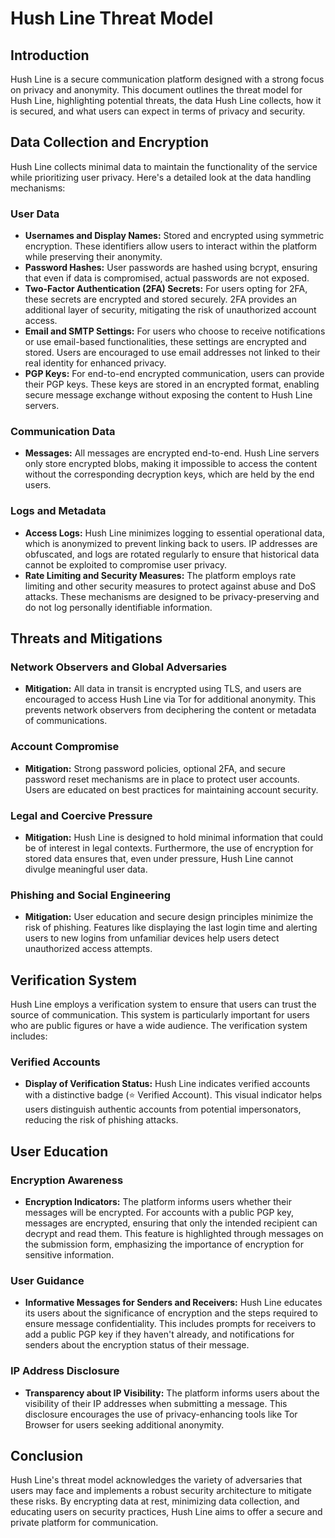 # Hush Line Threat Model

## Introduction

Hush Line is a secure communication platform designed with a strong focus on privacy and anonymity. This document outlines the threat model for Hush Line, highlighting potential threats, the data Hush Line collects, how it is secured, and what users can expect in terms of privacy and security.

## Data Collection and Encryption

Hush Line collects minimal data to maintain the functionality of the service while prioritizing user privacy. Here's a detailed look at the data handling mechanisms:

### User Data

- **Usernames and Display Names:** Stored and encrypted using symmetric encryption. These identifiers allow users to interact within the platform while preserving their anonymity.
- **Password Hashes:** User passwords are hashed using bcrypt, ensuring that even if data is compromised, actual passwords are not exposed.
- **Two-Factor Authentication (2FA) Secrets:** For users opting for 2FA, these secrets are encrypted and stored securely. 2FA provides an additional layer of security, mitigating the risk of unauthorized account access.
- **Email and SMTP Settings:** For users who choose to receive notifications or use email-based functionalities, these settings are encrypted and stored. Users are encouraged to use email addresses not linked to their real identity for enhanced privacy.
- **PGP Keys:** For end-to-end encrypted communication, users can provide their PGP keys. These keys are stored in an encrypted format, enabling secure message exchange without exposing the content to Hush Line servers.

### Communication Data

- **Messages:** All messages are encrypted end-to-end. Hush Line servers only store encrypted blobs, making it impossible to access the content without the corresponding decryption keys, which are held by the end users.

### Logs and Metadata

- **Access Logs:** Hush Line minimizes logging to essential operational data, which is anonymized to prevent linking back to users. IP addresses are obfuscated, and logs are rotated regularly to ensure that historical data cannot be exploited to compromise user privacy.
- **Rate Limiting and Security Measures:** The platform employs rate limiting and other security measures to protect against abuse and DoS attacks. These mechanisms are designed to be privacy-preserving and do not log personally identifiable information.

## Threats and Mitigations

### Network Observers and Global Adversaries

- **Mitigation:** All data in transit is encrypted using TLS, and users are encouraged to access Hush Line via Tor for additional anonymity. This prevents network observers from deciphering the content or metadata of communications.

### Account Compromise

- **Mitigation:** Strong password policies, optional 2FA, and secure password reset mechanisms are in place to protect user accounts. Users are educated on best practices for maintaining account security.

### Legal and Coercive Pressure

- **Mitigation:** Hush Line is designed to hold minimal information that could be of interest in legal contexts. Furthermore, the use of encryption for stored data ensures that, even under pressure, Hush Line cannot divulge meaningful user data.

### Phishing and Social Engineering

- **Mitigation:** User education and secure design principles minimize the risk of phishing. Features like displaying the last login time and alerting users to new logins from unfamiliar devices help users detect unauthorized access attempts.

## Verification System

Hush Line employs a verification system to ensure that users can trust the source of communication. This system is particularly important for users who are public figures or have a wide audience. The verification system includes:

### Verified Accounts

- **Display of Verification Status:** Hush Line indicates verified accounts with a distinctive badge (⭐️ Verified Account). This visual indicator helps users distinguish authentic accounts from potential impersonators, reducing the risk of phishing attacks.

## User Education

### Encryption Awareness

- **Encryption Indicators:** The platform informs users whether their messages will be encrypted. For accounts with a public PGP key, messages are encrypted, ensuring that only the intended recipient can decrypt and read them. This feature is highlighted through messages on the submission form, emphasizing the importance of encryption for sensitive information.

### User Guidance

- **Informative Messages for Senders and Receivers:** Hush Line educates its users about the significance of encryption and the steps required to ensure message confidentiality. This includes prompts for receivers to add a public PGP key if they haven't already, and notifications for senders about the encryption status of their message.

### IP Address Disclosure

- **Transparency about IP Visibility:** The platform informs users about the visibility of their IP addresses when submitting a message. This disclosure encourages the use of privacy-enhancing tools like Tor Browser for users seeking additional anonymity.

## Conclusion

Hush Line's threat model acknowledges the variety of adversaries that users may face and implements a robust security architecture to mitigate these risks. By encrypting data at rest, minimizing data collection, and educating users on security practices, Hush Line aims to offer a secure and private platform for communication.